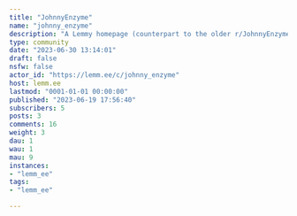 ```yaml
---
title: "JohnnyEnzyme" 
name: "johnny_enzyme"
description: "A Lemmy homepage (counterpart to the older r/JohnnyEnzyme) for my working notes, tests, and for now, posts that I'm not sure yet where to best place within the Fedisphere.--Johnny"
type: community
date: "2023-06-30 13:14:01"
draft: false
nsfw: false
actor_id: "https://lemm.ee/c/johnny_enzyme"
host: lemm.ee
lastmod: "0001-01-01 00:00:00"
published: "2023-06-19 17:56:40"
subscribers: 5
posts: 3
comments: 16
weight: 3
dau: 1
wau: 1
mau: 9
instances:
- "lemm_ee"
tags: 
- "lemm_ee"

---
```

